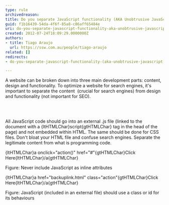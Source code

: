 ```yaml
---
type: rule
archivedreason: 
title: Do you separate JavaScript functionality (AKA Unobtrusive JavaScript)?
guid: f1b16439-54da-4f6f-85a8-c86aff65484e
uri: do-you-separate-javascript-functionality-aka-unobtrusive-javascript
created: 2012-07-24T18:09:29.0000000Z
authors:
- title: Tiago Araujo
  url: https://ssw.com.au/people/tiago-araujo
related: []
redirects:
- do-you-separate-javascript-functionality-(aka-unobtrusive-javascript)

---
```



<p>A website can be broken down into three main development parts&#58; content, design and functionality. To optimize a website for search engines, it's important to separate the content&#160; (crucial for search engines) from design and functionality (not important for SEO).</p>
<br><excerpt class='endintro'></excerpt><br>
<p>All JavaScript code should go into an external .js file (linked to the document with a {ltHTMLChar}script{gtHTMLChar} tag in the head of the page) and not embedded within HTML. The same should be done for CSS files. Don't bloat your HTML file and confuse search engines. Separate the legitimate content from what is programming code.</p>

<div class="ms-rteCustom-CodeArea">
<p>{ltHTMLChar}a onclick=&quot;action()&quot; href=&quot;#&quot;{gtHTMLChar}Click Here{ltHTMLChar}/a{gtHTMLChar}</p>
</div>
<span class="ms-rteCustom-FigureBad">Figure&#58; Never include JavaScript as inline attributes</span>
<div class="ms-rteCustom-CodeArea">
<p>{ltHTMLChar}a href=&quot;backuplink.html&quot; class=&quot;action&quot;{gtHTMLChar}Click Here{ltHTMLChar}/a{gtHTMLChar}</p>
</div>
<span class="ms-rteCustom-FigureGood">Figure&#58; JavaScript (included in an external file) should use a class or id for its behaviours</span>


